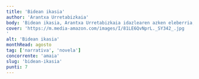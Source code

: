 ```yaml
---
title: 'Bidean ikasia'
author: 'Arantxa Urretabizkaia'
body: 'Bidean ikasia, Arantxa Urretabizkaia idazlearen azken eleberria, 2019ko Euskadi Saria jaso zuena, 2020ko Euskadi Literatura Sariaren finalistakoa. Bidean ikasia, Urretabizkaia idazlearen azken eleberria, 2019ko Euskadi Saria jaso zuena, 2020ko Euskadi Literatura Sariaren finalistakoa. Bidean ikasia, Urretabizkaia idazlearen azken eleberria, 2019ko Euskadi Saria jaso zuena, 2020ko Euskadi Literatura Sariaren finalistakoa.'
cover: 'https://m.media-amazon.com/images/I/81LE6QvNprL._SY342_.jpg
'
alt: 'Bidean ikasia'
monthRead: agosto
tag: ['narrativa', 'novela']
concorrente: 'amaia'
slug: 'bidean-ikasia'
punti: 7
---
```


